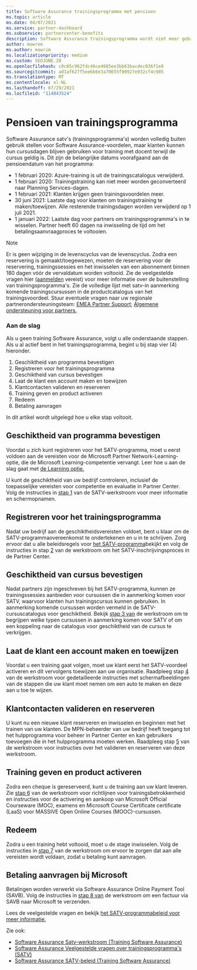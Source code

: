 ```yaml
---
title: Software Assurance trainingsprogramma met pensioen
ms.topic: article
ms.date: 04/07/2021
ms.service: partner-dashboard
ms.subservice: partnercenter-benefits
description: Software Assurance trainingsprogramma wordt niet meer gebruikt.
author: mowree
ms.author: mowrim
ms.localizationpriority: medium
ms.custom: SEOJUNE.20
ms.openlocfilehash: c0c65c962fdc46ce4685ee3bb63bacdec036f1e8
ms.sourcegitcommit: ad1af627f5ee6b6e3a70655f90927e932cf4c985
ms.translationtype: MT
ms.contentlocale: nl-NL
ms.lasthandoff: 07/29/2021
ms.locfileid: "114843524"
---
```

# <a name="training-vouchers-program-retirement"></a>Pensioen van trainingsprogramma

Software Assurance satv's (trainingsprogramma's) worden volledig buiten gebruik stellen voor Software Assurance-voordelen, maar klanten kunnen hun cursusdagen blijven gebruiken voor training met docent terwijl de cursus geldig is. Dit zijn de belangrijke datums voorafgaand aan de pensioendatum van het programma: 

- 1 februari 2020: Azure-training is uit de trainingscatalogus verwijderd.
- 1 februari 2020: Trainingstraining kan niet meer worden geconverteerd naar Planning Services-dagen.  
- 1 februari 2021: Klanten krijgen geen trainingsvoordelen meer. 
- 30 juni 2021: Laatste dag voor klanten om trainingstraining te maken/toewijzen. Alle resterende trainingsdagen worden verwijderd op 1 juli 2021.
- 1 januari 2022: Laatste dag voor partners om trainingsprogramma's in te wisselen. Partner heeft 60 dagen na inwisseling de tijd om het betalingsaanvraagproces te voltooien.  

>[!NOTE]
>Er is geen wijziging in de levenscyclus van de levenscyclus. Zodra een reservering is gemaakt/toegewezen, moeten de reservering voor de reservering, trainingssessies en het inwisselen van een abonnement binnen 180 dagen vóór de vervaldatum worden voltooid.  Zie de veelgestelde vragen hier [(aanmelden](https://partner.microsoft.com/resources/collection/software-assurance-benefit-changes#/) vereist) voor meer informatie over de buitenstelling van trainingsprogramma's.  Zie de volledige lijst met satv-in aanmerking komende trainingscursussen in de productcatalogus van het trainingsvoordeel. Stuur eventuele vragen naar uw regionale partnerondersteuningsteam: [EMEA Partner Support](mailto:savoucher@msdirectservices.com); [Algemene ondersteuning voor partners.](https://partner.microsoft.com/dashboard/support/servicerequests)



### <a name="get-started"></a>Aan de slag

Als u geen training Software Assurance, volgt u alle onderstaande stappen. Als u al actief bent in het trainingsprogramma, begint u bij stap vier (4) hieronder. 

1. Geschiktheid van programma bevestigen
2. Registreren voor het trainingsprogramma
3. Geschiktheid van cursus bevestigen
4. Laat de klant een account maken en toewijzen
5. Klantcontacten valideren en reserveren
6. Training geven en product activeren
7. Redeem
8. Betaling aanvragen

In dit artikel wordt uitgelegd hoe u elke stap voltooit.

## <a name="confirm-program-eligibility"></a>Geschiktheid van programma bevestigen

Voordat u zich kunt registreren voor het SATV-programma, moet u eerst voldoen aan de vereisten voor de Microsoft Partner Network-Learning-optie, die de Microsoft Learning-competentie vervangt. Leer hoe u aan de slag gaat met [de Learning optie.](https://partner.microsoft.com/membership/learning-partners)

U kunt de geschiktheid van uw bedrijf controleren, inclusief de toepasselijke vereisten voor competentie en evaluatie in Partner Center. Volg de instructies in [stap 1](https://query.prod.cms.rt.microsoft.com/cms/api/am/binary/RE4s3bB) van de SATV-werkstroom voor meer informatie en schermopnamen.

## <a name="enroll-in-the-training-program"></a>Registreren voor het trainingsprogramma

Nadat uw bedrijf aan de geschiktheidsvereisten voldoet, bent u klaar om de SATV-programmaovereenkomst te ondertekenen en u in te schrijven. Zorg ervoor dat u alle beleidsregels voor [het SATV-programma](https://query.prod.cms.rt.microsoft.com/cms/api/am/binary/RE3koEP)bekijkt en volg de instructies in stap [2](https://query.prod.cms.rt.microsoft.com/cms/api/am/binary/RE4s3bB) van de werkstroom om het SATV-inschrijvingsproces in de Partner Center.


## <a name="confirm-course-eligibility"></a>Geschiktheid van cursus bevestigen
Nadat partners zijn ingeschreven bij het SATV-programma, kunnen ze trainingssessies aanbieden voor cursussen die in aanmerking komen voor SATV, waarvoor klanten hun trainingscursus kunnen gebruiken. In aanmerking komende cursussen worden vermeld in de SATV-cursuscatalogus voor geschiktheid. Bekijk [stap 3 van](https://query.prod.cms.rt.microsoft.com/cms/api/am/binary/RE4s3bB) de werkstroom om te begrijpen welke typen cursussen in aanmerking komen voor SATV of om een koppeling naar de catalogus voor geschiktheid van de cursus te verkrijgen.

## <a name="have-customer-create-and-assign-voucher"></a>Laat de klant een account maken en toewijzen

Voordat u een training gaat volgen, moet uw klant eerst het SATV-voordeel activeren en dit vervolgens toewijzen aan uw organisatie. Raadpleeg stap [4](https://query.prod.cms.rt.microsoft.com/cms/api/am/binary/RE4s3bB) van de werkstroom voor gedetailleerde instructies met schermafbeeldingen van de stappen die uw klant moet nemen om een auto te maken en deze aan u toe te wijzen.

## <a name="validate-and-reserve-customer-vouchers"></a>Klantcontacten valideren en reserveren

U kunt nu een nieuwe klant reserveren en inwisselen en beginnen met het trainen van uw klanten. De MPN-beheerder van uw bedrijf heeft toegang tot het hulpprogramma voor beheer in Partner Center en kan gebruikers toevoegen die in het hulpprogramma moeten werken. Raadpleeg stap [5](https://query.prod.cms.rt.microsoft.com/cms/api/am/binary/RE4s3bB) van de werkstroom voor instructies over het valideren en reserveren van deze werkstroom.

## <a name="deliver-training-and-activate-product"></a>Training geven en product activeren

Zodra een cheque is gereserveerd, kunt u de training aan uw klant leveren. Zie [stap 6](https://query.prod.cms.rt.microsoft.com/cms/api/am/binary/RE4s3bB) van de werkstroom voor richtlijnen voor trainingsbetrokkenheid en instructies voor de activering en aankoop van Microsoft Official Courseware (MOC), examens en Microsoft Course Certificate certificate (LaaS) voor MASSIVE Open Online Courses (MOOC)-cursussen.

## <a name="redeem-voucher"></a>Redeem

Zodra u een training hebt voltooid, moet u de stage inwisselen. Volg de instructies in [stap 7](https://query.prod.cms.rt.microsoft.com/cms/api/am/binary/RE4s3bB) van de werkstroom om ervoor te zorgen dat aan alle vereisten wordt voldaan, zodat u betaling kunt aanvragen. 


## <a name="request-payment-from-microsoft"></a>Betaling aanvragen bij Microsoft

Betalingen worden verwerkt via Software Assurance Online Payment Tool (SAVB). Volg de instructies in [stap 8 van](https://query.prod.cms.rt.microsoft.com/cms/api/am/binary/RE4s3bB) de werkstroom om een factuur via SAVB naar Microsoft te verzenden. 

Lees de veelgestelde vragen en bekijk [het SATV-programmabeleid voor meer informatie.](https://query.prod.cms.rt.microsoft.com/cms/api/am/binary/RE3koEP) [](https://query.prod.cms.rt.microsoft.com/cms/api/am/binary/RE3kz5o)

Zie ook:

- [Software Assurance Satv-werkstroom (Training Software Assurance)](https://query.prod.cms.rt.microsoft.com/cms/api/am/binary/RE4s3bB)
- [Software Assurance Veelgestelde vragen over trainingsprogramma's (SATV)](https://query.prod.cms.rt.microsoft.com/cms/api/am/binary/RE3kz5o)
- [Software Assurance SATV-beleid (Training Software Assurance)](https://query.prod.cms.rt.microsoft.com/cms/api/am/binary/RE3koEP)
